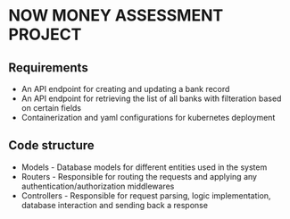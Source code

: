 # NOW MONEY ASSESSMENT PROJECT
## Requirements
- An API endpoint for creating and updating a bank record
- An API endpoint for retrieving the list of all banks with filteration based on certain fields
- Containerization and yaml configurations for kubernetes deployment

## Code structure
- Models - Database models for different entities used in the system
- Routers - Responsible for routing the requests and applying any authentication/authorization middlewares
- Controllers - Responsible for request parsing, logic implementation, database interaction and sending back a response
